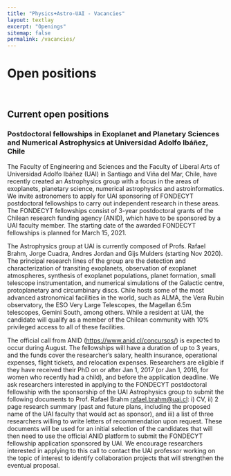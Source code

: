 ```yaml
---
title: "Physics+Astro-UAI - Vacancies"
layout: textlay
excerpt: "Openings"
sitemap: false
permalink: /vacancies/
---
```


# Open positions
<br>

## Current open positions

### Postdoctoral fellowships in Exoplanet and Planetary Sciences and Numerical Astrophysics at Universidad Adolfo Ibáñez, Chile

The Faculty of Engineering and Sciences and the Faculty of Liberal Arts of Universidad Adolfo Ibáñez (UAI) in Santiago and Viña del Mar, Chile, have recently created an Astrophysics group with a focus in the areas of exoplanets, planetary science, numerical astrophysics and astroinformatics. We invite astronomers to apply for UAI sponsoring of FONDECYT postdoctoral fellowships to carry out independent research in these areas. The FONDECYT fellowships consist of 3-year postdoctoral grants of the Chilean research funding agency (ANID), which have to be sponsored by a UAI faculty member. The starting date of the awarded FONDECYT fellowships is planned for March 15, 2021. 

The Astrophysics group at UAI is currently composed of Profs. Rafael Brahm, Jorge Cuadra, Andres Jordan and Gijs Mulders (starting Nov 2020). The principal research lines of the group are the detection and characterization of transiting exoplanets, observation of exoplanet atmospheres, synthesis of exoplanet populations, planet formation, small telescope instrumentation, and numerical simulations of the Galactic centre, protoplanetary and circumbinary discs. Chile hosts some of the most advanced astronomical facilities in the world, such as ALMA, the Vera Rubin observatory, the ESO Very Large Telescopes, the Magellan 6.5m telescopes, Gemini South, among others. While a resident at UAI, the candidate will qualify as a member of the Chilean community with 10% privileged access to all of these facilities. 

The official call from ANID (https://www.anid.cl/concursos/) is expected to occur during August. The fellowships will have a duration of up to 3 years, and the funds cover the researcher’s salary, health insurance, operational expenses, flight tickets, and relocation expenses. Researchers are eligible if they have received their PhD on or after Jan 1, 2017 (or Jan 1, 2016, for women who recently had a child), and before the application deadline. We ask researchers interested in applying to the FONDECYT postdoctoral fellowship with the sponsorship of the UAI Astrophysics group to submit the following documents to Prof. Rafael Brahm <rafael.brahm@uai.cl>: i) CV, ii) 2 page research summary (past and future plans, including the proposed name of the UAI faculty that would act as sponsor), and iii) a list of three researchers willing to write letters of recommendation upon request. These documents will be used for an initial selection of the candidates that will then need to use the official ANID platform to submit the FONDECYT fellowship application sponsored by UAI. We encourage researchers interested in applying to this call to contact the UAI professor working on the topic of interest to identify collaboration projects that will strengthen the eventual proposal.

<!--
### Applications for PhD and Postdoc positions
If you are interested in working with us as a PhD student or postdoc, please send me an [email](mailto:milan.allan@gmail.com). State briefly why you are interested and attach a CV, including information about the grades you had as an undergraduate. No need for a separate cover letter or certificates. **Important**: please insert _"Application PhD"_ or _"Application Postdoc"_ in the subject line. If you are applying to a specific advertisement, note this in your email.

There are  postdoc scholarship available.  I'd be happy to support you after you apply to our group. Take a look at the [veni fellowship](http://www.nwo.nl/en/funding/our-funding-instruments/nwo/innovational-research-incentives-scheme/veni/index.html) or the [Marie Curie fellowship](http://ec.europa.eu/research/mariecurieactions/about-msca/actions/if/index_en.htm).

### Master projects for Leiden University students
If you are a Master student at Leiden University looking for a Master project, contact me (or any group member) per email or stop by my office.

### Bsc / Master students from elsewhere
If you are interested in pursuing a Master degree at Leiden University, see [mastersinleiden.nl](http://www.mastersinleiden.nl/programmes/physics/en/introduction). Sometimes, we take master students or summer interns if we get exceptional applicants (this usually means very good grades and a personal recommendation).


<figure>
<img src="{{ site.url }}{{ site.baseurl }}/images/picpic/Gallery/DSC_0696.jpg" width="95%">
</figure>

-->
